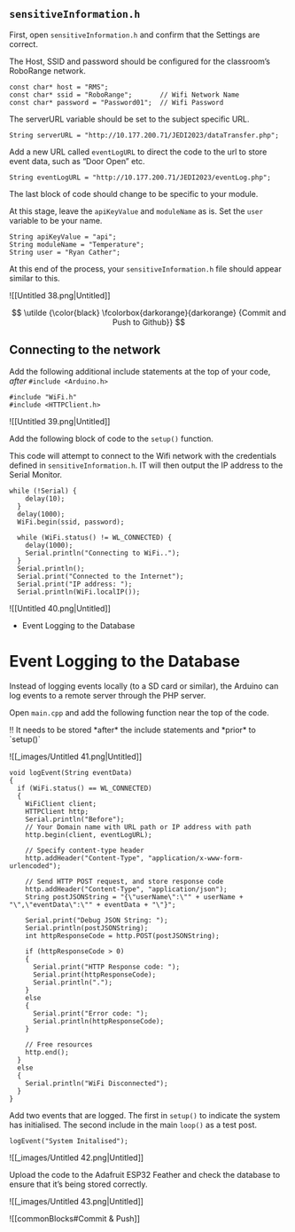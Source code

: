 

## `sensitiveInformation.h`

First, open `sensitiveInformation.h` and confirm that the Settings are correct.

The Host, SSID and password should be configured for the classroom’s RoboRange network.

```arduino
const char* host = "RMS";
const char* ssid = "RoboRange";       // Wifi Network Name
const char* password = "Password01";  // Wifi Password
```

The serverURL variable should be set to the subject specific URL.

```arduino
String serverURL = "http://10.177.200.71/JEDI2023/dataTransfer.php";
```

Add a new URL called `eventLogURL` to direct the code to the url to store event data, such as “Door Open” etc.

```arduino
String eventLogURL = "http://10.177.200.71/JEDI2023/eventLog.php";
```

The last block of code should change to be specific to your module.

At this stage, leave the `apiKeyValue` and `moduleName` as is. Set the `user` variable to be your name.

```arduino
String apiKeyValue = "api";
String moduleName = "Temperature";
String user = "Ryan Cather";
```

At this end of the process, your `sensitiveInformation.h` file should appear similar to this.

![[Untitled 38.png|Untitled]]

$$
\utilde {\color{black} \fcolorbox{darkorange}{darkorange}  {Commit and Push to Github}}
$$

## Connecting to the network

Add the following additional include statements at the top of your code, *after* `#include <Arduino.h>`

```arduino
#include "WiFi.h"
#include <HTTPClient.h>
```

![[Untitled 39.png|Untitled]]

Add the following block of code to the `setup()` function.

This code will attempt to connect to the Wifi network with the credentials defined in `sensitiveInformation.h`. IT will then output the IP address to the Serial Monitor.

```arduino
while (!Serial) {
	delay(10);
  }
  delay(1000);
  WiFi.begin(ssid, password);

  while (WiFi.status() != WL_CONNECTED) {
	delay(1000);
	Serial.println("Connecting to WiFi..");
  }
  Serial.println();
  Serial.print("Connected to the Internet");
  Serial.print("IP address: ");
  Serial.println(WiFi.localIP());
```

![[Untitled 40.png|Untitled]]

- Event Logging to the Database


# Event Logging to the Database

Instead of logging events locally (to a SD card or similar), the Arduino can log events to a remote server through the PHP server.

Open `main.cpp` and add the following function near the top of the code.

<aside>
‼️ It needs to be stored *after* the include statements and  *prior* to `setup()`

![[_images/Untitled 41.png|Untitled]]

</aside>

```arduino
void logEvent(String eventData)
{
  if (WiFi.status() == WL_CONNECTED)
  {
	WiFiClient client;
	HTTPClient http;
	Serial.println("Before");
	// Your Domain name with URL path or IP address with path
	http.begin(client, eventLogURL);

	// Specify content-type header
	http.addHeader("Content-Type", "application/x-www-form-urlencoded");

	// Send HTTP POST request, and store response code
	http.addHeader("Content-Type", "application/json");
	String postJSONString = "{\"userName\":\"" + userName + "\",\"eventData\":\"" + eventData + "\"}";

	Serial.print("Debug JSON String: ");
	Serial.println(postJSONString);
	int httpResponseCode = http.POST(postJSONString);

	if (httpResponseCode > 0)
	{
	  Serial.print("HTTP Response code: ");
	  Serial.print(httpResponseCode);
	  Serial.println(".");
	}
	else
	{
	  Serial.print("Error code: ");
	  Serial.println(httpResponseCode);
	}

	// Free resources
	http.end();
  }
  else
  {
	Serial.println("WiFi Disconnected");
  }
}
```

Add two events that are logged. The first in `setup()` to indicate the system has initialised. The second include in the main `loop()` as a test post.

```arduino
logEvent("System Initalised");
```

![[_images/Untitled 42.png|Untitled]]

Upload the code to the Adafruit ESP32 Feather and check the database to ensure that it’s being stored correctly.

![[_images/Untitled 43.png|Untitled]]

![[commonBlocks#Commit & Push]]